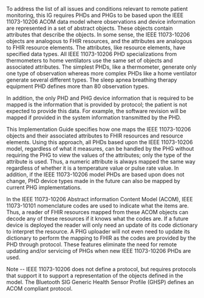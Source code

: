 To address the list of all issues and conditions relevant to remote patient monitoring, this IG requires PHDs and PHGs to be based upon the IEEE 11073-10206 ACOM data model where observations and device information are represented in a set of abstract objects. These objects contain attributes that describe the objects. In some sense, the IEEE 11073-10206 objects are analogous to FHIR resources, and the attributes are analogous to FHIR resource elements. The attributes, like resource elements, have specified data types. All IEEE 11073-10206 PHD specializations from thermometers to home ventilators use the same set of objects and associated attributes. The simplest PHDs, like a thermometer, generate only one type of observation whereas more complex PHDs like a home ventilator generate several different types. The sleep apnea breathing therapy equipment PHD defines more than 80 observation types.

In addition, the only PHD and PHG device information that is required to be mapped is the information that is provided by protocol; the patient is not expected to provide this data. For example, the software revision will be mapped if provided in the system information transmitted by the PHD.

This Implementation Guide specifies how one maps the IEEE 11073-10206 objects and their associated attributes to FHIR resources and resource elements. Using this approach, all PHDs based upon the IEEE 11073-10206 model, regardless of what it measures, can be handled by the PHG without requiring the PHG to view the values of the attributes; only the type of the attribute is used. Thus, a numeric attribute is always mapped the same way regardless of whether it is a temperature value or pulse rate value. In addition, if the IEEE 11073-10206 model PHDs are based upon does not change, PHD device types made in the future can also be mapped by current PHG implementations.

In the IEEE 11073-10206 Abstract information Content Model (ACOM), IEEE 11073-10101 nomenclature codes are used to indicate what the items are. Thus, a reader of FHIR resources mapped from these ACOM objects can decode any of these resources if it knows what the codes are. If a future device is deployed the reader will only need an update of its code dictionary to interpret the resource. A PHG uploader will not even need to update its dictionary to perform the mapping to FHIR as the codes are provided by the PHD through protocol. These features eliminate the need for remote updating and/or servicing of PHGs when new IEEE 11073-10206 PHDs are used.

Note -- IEEE 11073-10206 does not define a protocol, but requires protocols that support it to support a representation of the objects defined in the model. The Bluetooth SIG Generic Health Sensor Profile (GHSP) defines an ACOM compliant protocol.

